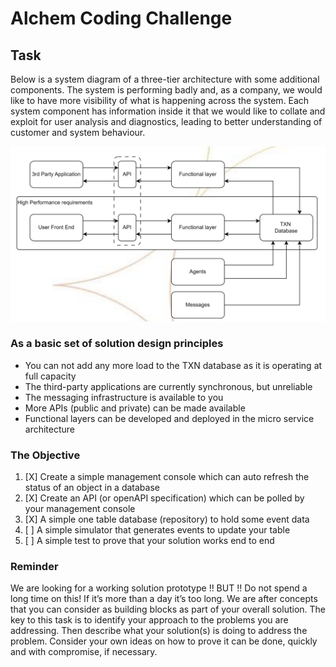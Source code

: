 # Alchem Coding Challenge

## Task 
Below is a system diagram of a three-tier architecture with some additional components.
The system is performing badly and, as a company, we would like to have more visibility of
what is happening across the system. Each system component has information inside it that
we would like to collate and exploit for user analysis and diagnostics, leading to better
understanding of customer and system behaviour. 

![image](images/diagram.png)

### As a basic set of solution design principles
- You can not add any more load to the TXN database as it is operating at full capacity
- The third-party applications are currently synchronous, but unreliable
- The messaging infrastructure is available to you
- More APIs (public and private) can be made available
- Functional layers can be developed and deployed in the micro service architecture

### The Objective
1. [X] Create a simple management console which can auto refresh the status of an object
in a database
2. [X] Create an API (or openAPI specification) which can be polled by your management
console
3. [X] A simple one table database (repository) to hold some event data
4. [ ] A simple simulator that generates events to update your table
5. [ ] A simple test to prove that your solution works end to end

### Reminder

We are looking for a working solution prototype !! BUT !! Do not spend a long time on this!
If it’s more than a day it’s too long. We are after concepts that you can consider as building
blocks as part of your overall solution.
The key to this task is to identify your approach to the problems you are addressing. Then
describe what your solution(s) is doing to address the problem.
Consider your own ideas on how to prove it can be done, quickly and with compromise, if
necessary. 